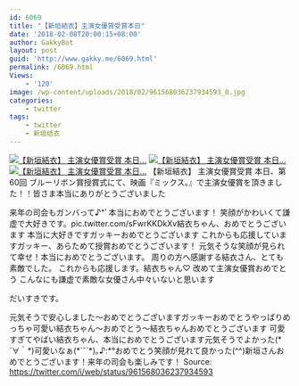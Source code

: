 ```yaml
---
id: 6069
title: "【新垣結衣】主演女優賞受賞本日"
date: '2018-02-08T20:00:15+08:00'
author: GakkyBot
layout: post
guid: 'http://www.gakky.me/6069.html'
permalink: /6069.html
Views:
    - '120'
image: /wp-content/uploads/2018/02/961568036237934593_0.jpg
categories:
    - twitter
tags:
    - twitter
    - 新垣结衣
---
```


[![【新垣結衣】
主演女優賞受賞
本日...](http://www.yui-aragaki.org/wp-content/uploads/2018/02/961568036237934593_0.jpg)](http://www.yui-aragaki.org/wp-content/uploads/2018/02/961568036237934593_0.jpg)
[![【新垣結衣】
主演女優賞受賞
本日...](http://www.yui-aragaki.org/wp-content/uploads/2018/02/961568036237934593_1.jpg)](http://www.yui-aragaki.org/wp-content/uploads/2018/02/961568036237934593_1.jpg)
[![【新垣結衣】
主演女優賞受賞
本日...](http://www.yui-aragaki.org/wp-content/uploads/2018/02/961568036237934593_2.jpg)](http://www.yui-aragaki.org/wp-content/uploads/2018/02/961568036237934593_2.jpg)
【新垣結衣】
主演女優賞受賞
本日、第60回 ブルーリボン賞授賞式にて、映画『ミックス。』で主演女優賞を頂きました！！皆さま本当にありがとうございました

来年の司会もガンバって♪\*ﾟ本当におめでとうございます！
笑顔がかわいくて謙虚で大好きです。pic.twitter.com/sFwrKKDkXv結衣ちゃん、おめでとうございます
本当に大好きですガッキーおめでとうございます
これからも応援していますガッキー、あらためて授賞おめでとうございます！
元気そうな笑顔が見られて幸せ！本当におめでとうございます。
周りの方へ感謝する結衣さん、とても素敵でした。
これからも応援します。結衣ちゃん♡
改めて主演女優賞おめでとう
こんなにも謙虚で素敵な女優さん中々いないと思います

だいすきです。

元気そうで安心しました〜おめでとうございますガッキーおめでとうやっぱりめっちゃ可愛い結衣ちゃん〜おめでとう〜結衣ちゃんおめでとうございます
可愛すぎてやばい結衣ちゃん、本当におめでとうございます元気そうでよかった(\*´∀｀\*)可愛いなぁ(\*ˊ˘ˋ\*)｡♪:\*°おめでとう笑顔が見れて良かった(^^)新垣さんおめでとうございます！来年の司会も楽しみです！
Source: <https://twitter.com/i/web/status/961568036237934593>
